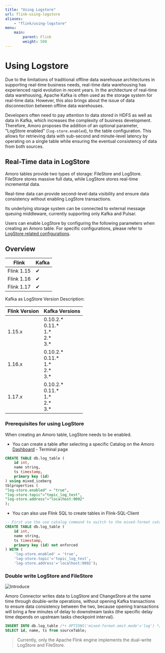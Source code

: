 ```yaml
---
title: "Using Logstore"
url: flink-using-logstore
aliases:
    - "flink/using-logstore"
menu:
    main:
        parent: Flink
        weight: 500
---
```

# Using Logstore
Due to the limitations of traditional offline data warehouse architectures in supporting real-time business needs, real-time data warehousing has experienced rapid evolution in recent years. In the architecture of real-time data warehousing, Apache Kafka is often used as the storage system for real-time data. However, this also brings about the issue of data disconnection between offline data warehouses.

Developers often need to pay attention to data stored in HDFS as well as data in Kafka, which increases the complexity of business development. Therefore, Amoro proposes the addition of an optional parameter, "LogStore enabled" (`log-store.enabled`), to the table configuration. This allows for retrieving data with sub-second and minute-level latency by operating on a single table while ensuring the eventual consistency of data from both sources.

## Real-Time data in LogStore
Amoro tables provide two types of storage: FileStore and LogStore. FileStore stores massive full data, while LogStore stores real-time incremental data.

Real-time data can provide second-level data visibility and ensure data consistency without enabling LogStore transactions.

Its underlying storage system can be connected to external message queuing middleware, currently supporting only Kafka and Pulsar.

Users can enable LogStore by configuring the following parameters when creating an Amoro table. For specific configurations, please refer to [LogStore related configurations](../configurations/#logstore-configurations).

## Overview

| Flink      | Kafka    |
|------------|----------|
| Flink 1.15 | &#x2714; |
| Flink 1.16 | &#x2714; |
| Flink 1.17 | &#x2714; |

Kafka as LogStore Version Description:

| Flink Version | Kafka Versions |
|---------------|  ----------------- |
| 1.15.x        | 0.10.2.\*<br> 0.11.\*<br> 1.\*<br> 2.\*<br> 3.\*            | 
| 1.16.x        | 0.10.2.\*<br> 0.11.\*<br> 1.\*<br> 2.\*<br> 3.\*            | 
| 1.17.x        | 0.10.2.\*<br> 0.11.\*<br> 1.\*<br> 2.\*<br> 3.\*            | 



### Prerequisites for using LogStore

When creating an Amoro table, LogStore needs to be enabled.

- You can create a table after selecting a specific Catalog on the Amoro [Dashboard](http://localhost:1630) - Terminal page

```sql
CREATE TABLE db.log_table (
    id int,
    name string,
    ts timestamp,
    primary key (id)
) using mixed_iceberg
tblproperties (
"log-store.enabled" = "true",
"log-store.topic"="topic_log_test",
"log-store.address"="localhost:9092"
);
```

- You can also use Flink SQL to create tables in Flink-SQL-Client

```sql
-- First use the use catalog command to switch to the mixed-format catalog.
CREATE TABLE db.log_table (
    id int,
    name string,
    ts timestamp,
    primary key (id) not enforced
) WITH (
    'log-store.enabled' = 'true',
    'log-store.topic'='topic_log_test',
    'log-store.address'='localhost:9092');
```

### Double write LogStore and FileStore

![Introduce](../../images/flink/double-write.png)

Amoro Connector writes data to LogStore and ChangeStore at the same time through double-write operations, without opening Kafka transactions to ensure data consistency between the two, because opening transactions will bring a few minutes of delay to downstream tasks (the specific delay time depends on upstream tasks checkpoint interval).

```sql
INSERT INTO db.log_table /*+ OPTIONS('mixed-format.emit.mode'='log') */
SELECT id, name, ts from sourceTable;
```

> Currently, only the Apache Flink engine implements the dual-write LogStore and FileStore.
